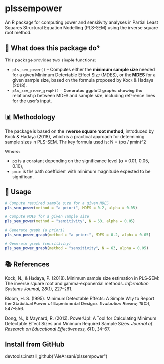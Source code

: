 # plssempower

An R package for computing power and sensitivity analyses in Partial Least Squares Structural Equation Modelling (PLS-SEM) using the inverse square root method.

## 🚀 What does this package do?

This package provides two simple functions:

- `pls_sem_power()` – Computes either the **minimum sample size** needed for a given Minimum Detectable Effect Size (MDES), or the **MDES** for a given sample size, based on the formula proposed by Kock & Hadaya (2018).
- `pls_sem_power_graph()` – Generates ggplot2 graphs showing the relationship between MDES and sample size, including reference lines for the user’s input.

## 📊 Methodology

The package is based on the **inverse square root method**, introduced by Kock & Hadaya (2018), which is a practical approach for determining sample sizes in PLS-SEM. The key formula used is:
N = (pα / pmin)^2


Where:
- `pα` is a constant depending on the significance level (α = 0.01, 0.05, 0.10),
- `pmin` is the path coefficient with minimum magnitude expected to be significant.

## 🔧 Usage

```r
# Compute required sample size for a given MDES
pls_sem_power(method = "a priori", MDES = 0.2, alpha = 0.05)

# Compute MDES for a given sample size
pls_sem_power(method = "sensitivity", N = 63, alpha = 0.05)

# Generate graph (a priori)
pls_sem_power_graph(method = "a priori", MDES = 0.2, alpha = 0.05)

# Generate graph (sensitivity)
pls_sem_power_graph(method = "sensitivity", N = 63, alpha = 0.05)
```


## 📚 References
Kock, N., & Hadaya, P. (2018). Minimum sample size estimation in PLS‐SEM: The inverse square root and gamma‐exponential methods. _Information Systems Journal, 28_(1), 227–261.

Bloom, H. S. (1995). Minimum Detectable Effects: A Simple Way to Report the Statistical Power of Experimental Designs. _Evaluation Review, 19_(5), 547–556.

Dong, N., & Maynard, R. (2013). PowerUp!: A Tool for Calculating Minimum Detectable Effect Sizes and Minimum Required Sample Sizes. _Journal of Research on Educational Effectiveness, 6_(1), 24–67.



## Install from GitHub
devtools::install_github("AleAnsani/plssempower")



